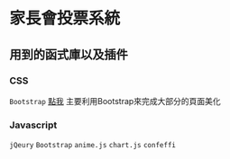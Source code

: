 # 家長會投票系統
## 用到的函式庫以及插件
### CSS
`Bootstrap`
[點我](https://cdnjs.cloudflare.com/ajax/libs/bootstrap/5.3.0/css/bootstrap.min.css)
主要利用Bootstrap來完成大部分的頁面美化
### Javascript
`jQeury` 
`Bootstrap` `anime.js` `chart.js` `confeffi`
